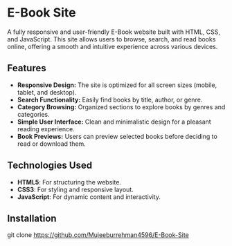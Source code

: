 # E-Book Site
A fully responsive and user-friendly E-Book website built with HTML, CSS, and JavaScript. This site allows users to browse, search, and read books online, offering a smooth and intuitive experience across various devices.

## Features

- **Responsive Design:** The site is optimized for all screen sizes (mobile, tablet, and desktop).
- **Search Functionality:** Easily find books by title, author, or genre.
- **Category Browsing:** Organized sections to explore books by genres and categories.
- **Simple User Interface:** Clean and minimalistic design for a pleasant reading experience.
- **Book Previews:** Users can preview selected books before deciding to read or download them.

## Technologies Used

- **HTML5**: For structuring the website.
- **CSS3**: For styling and responsive layout.
- **JavaScript**: For dynamic content and interactivity.

## Installation

   git clone https://github.com/Mujeeburrehman4596/E-Book-Site

